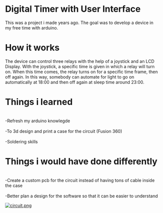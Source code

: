 # Digital Timer with User Interface
This was a project i made years ago. The goal was to develop a device in my free time with arduino.

<h1>How it works</h1>
The device can control three relays with the help of a joystick and an LCD Display. With the joystick, a specific time is given in which a relay will turn on. 
When this time comes, the relay turns on for a specific time frame, then off again.
In this way, somebody can automate for light to go on automatically at 18:00 and then off again at sleep time around 23:00.

<h1>Things i learned</h1>
<br>-Refresh my arduino knowlegde</br>
<br>-To 3d design and print a case for the circuit (Fusion 360)</br>
<br>-Soldering skills</br>

<h1>Things i would have done differently</h1>
<br>-Create a custom pcb for the circuit instead of having tons of cable inside the case</br>
<br>-Better plan a design for the software so that it can be easier to understand</br>

[![circuit.png](https://i.postimg.cc/j20DYNrF/circuit.png)](https://postimg.cc/MM56ynH7)
